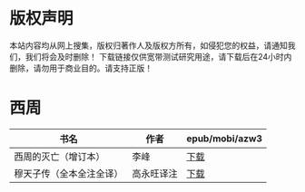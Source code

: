 # 版权声明

本站内容均从网上搜集，版权归著作人及版权方所有，如侵犯您的权益，请通知我们，我们将会及时删除！ 下载链接仅供宽带测试研究用途，请下载后在24小时内删除，请勿用于商业目的。请支持正版！

# 西周

| 书名 | 作者 | epub/mobi/azw3 |
| --- | --- | --- |
| 西周的灭亡（增订本） | 李峰 | [下载](https://url89.ctfile.com/f/31084289-1356991447-39ed27?p=8866) |
| 穆天子传（全本全注全译） | 高永旺译注 | [下载](https://url89.ctfile.com/f/31084289-1356982456-b023c2?p=8866) |
